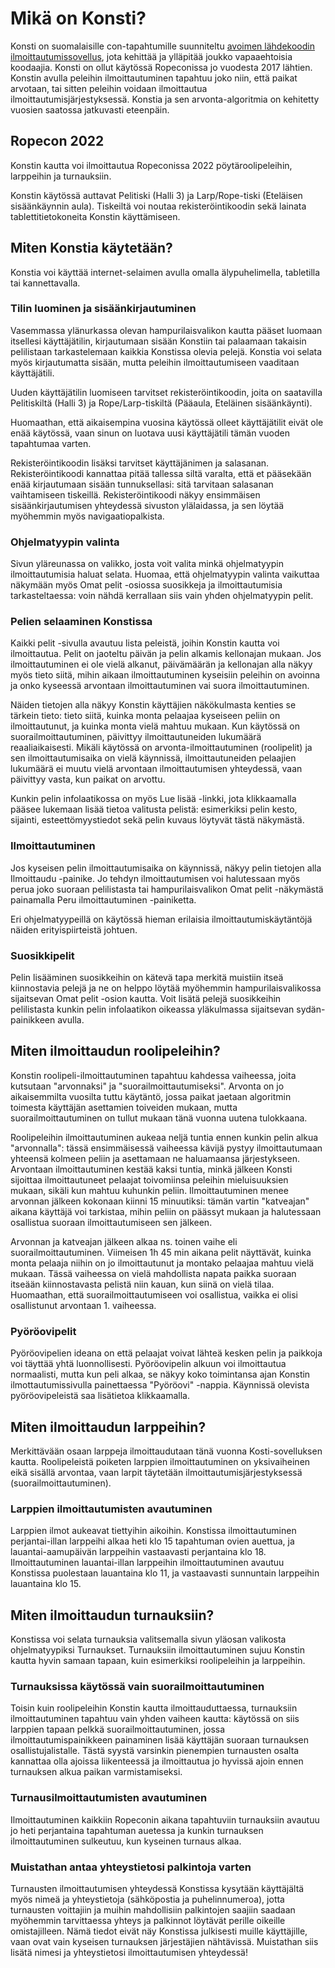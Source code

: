 # Mikä on Konsti?

Konsti on suomalaisille con-tapahtumille suunniteltu [avoimen lähdekoodin ilmoittautumissovellus](https://github.com/ropekonsti/konsti), jota kehittää ja ylläpitää joukko vapaaehtoisia koodaajia. Konsti on ollut käytössä Ropeconissa jo vuodesta 2017 lähtien. Konstin avulla peleihin ilmoittautuminen tapahtuu joko niin, että paikat arvotaan, tai sitten peleihin voidaan ilmoittautua ilmoittautumisjärjestyksessä. Konstia ja sen arvonta-algoritmia on kehitetty vuosien saatossa jatkuvasti eteenpäin.

## Ropecon 2022

Konstin kautta voi ilmoittautua Ropeconissa 2022 pöytäroolipeleihin, larppeihin ja turnauksiin.

Konstin käytössä auttavat Pelitiski (Halli 3) ja Larp/Rope-tiski (Eteläisen sisäänkäynnin aula). Tiskeiltä voi noutaa rekisteröintikoodin sekä lainata tablettitietokoneita Konstin käyttämiseen.

## Miten Konstia käytetään?

Konstia voi käyttää internet-selaimen avulla omalla älypuhelimella, tabletilla tai kannettavalla.

### Tilin luominen ja sisäänkirjautuminen

Vasemmassa ylänurkassa olevan hampurilaisvalikon kautta pääset luomaan itsellesi käyttäjätilin, kirjautumaan sisään Konstiin tai palaamaan takaisin pelilistaan tarkastelemaan kaikkia Konstissa olevia pelejä. Konstia voi selata myös kirjautumatta sisään, mutta peleihin ilmoittautumiseen vaaditaan käyttäjätili.

Uuden käyttäjätilin luomiseen tarvitset rekisteröintikoodin, joita on saatavilla Pelitiskiltä (Halli 3) ja Rope/Larp-tiskiltä (Pääaula, Eteläinen sisäänkäynti).

Huomaathan, että aikaisempina vuosina käytössä olleet käyttäjätilit eivät ole enää käytössä, vaan sinun on luotava uusi käyttäjätili tämän vuoden tapahtumaa varten.

Rekisteröintikoodin lisäksi tarvitset käyttäjänimen ja salasanan. Rekisteröintikoodi kannattaa pitää tallessa siltä varalta, että et pääsekään enää kirjautumaan sisään tunnuksellasi: sitä tarvitaan salasanan vaihtamiseen tiskeillä. Rekisteröintikoodi näkyy ensimmäisen sisäänkirjautumisen yhteydessä sivuston ylälaidassa, ja sen löytää myöhemmin myös navigaatiopalkista.

### Ohjelmatyypin valinta

Sivun yläreunassa on valikko, josta voit valita minkä ohjelmatyypin ilmoittautumisia haluat selata. Huomaa, että ohjelmatyypin valinta vaikuttaa näkymään myös Omat pelit -osiossa suosikkeja ja ilmoittautumisia tarkasteltaessa: voin nähdä kerrallaan siis vain yhden ohjelmatyypin pelit.

### Pelien selaaminen Konstissa

Kaikki pelit -sivulla avautuu lista peleistä, joihin Konstin kautta voi ilmoittautua. Pelit on jaoteltu päivän ja pelin alkamis kellonajan mukaan. Jos ilmoittautuminen ei ole vielä alkanut, päivämäärän ja kellonajan alla näkyy myös tieto siitä, mihin aikaan ilmoittautuminen kyseisiin peleihin on avoinna ja onko kyseessä arvontaan ilmoittautuminen vai suora ilmoittautuminen.

Näiden tietojen alla näkyy Konstin käyttäjien näkökulmasta kenties se tärkein tieto: tieto siitä, kuinka monta pelaajaa kyseiseen peliin on ilmoittautunut, ja kuinka monta vielä mahtuu mukaan. Kun käytössä on suorailmoittautuminen, päivittyy ilmoittautuneiden lukumäärä reaaliaikaisesti. Mikäli käytössä on arvonta-ilmoittautuminen (roolipelit) ja sen ilmoittautumisaika on vielä käynnissä, ilmoittautuneiden pelaajien lukumäärä ei muutu vielä arvontaan ilmoittautumisen yhteydessä, vaan päivittyy vasta, kun paikat on arvottu.

Kunkin pelin infolaatikossa on myös Lue lisää -linkki, jota klikkaamalla pääsee lukemaan lisää tietoa valitusta pelistä: esimerkiksi pelin kesto, sijainti, esteettömyystiedot sekä pelin kuvaus löytyvät tästä näkymästä.

### Ilmoittautuminen

Jos kyseisen pelin ilmoittautumisaika on käynnissä, näkyy pelin tietojen alla Ilmoittaudu -painike. Jo tehdyn ilmoittautumisen voi halutessaan myös perua joko suoraan pelilistasta tai hampurilaisvalikon Omat pelit -näkymästä painamalla Peru ilmoittautuminen -painiketta.

Eri ohjelmatyypeillä on käytössä hieman erilaisia ilmoittautumiskäytäntöjä näiden erityispiirteistä johtuen.

### Suosikkipelit

Pelin lisääminen suosikkeihin on kätevä tapa merkitä muistiin itseä kiinnostavia pelejä ja ne on helppo löytää myöhemmin hampurilaisvalikossa sijaitsevan Omat pelit -osion kautta. Voit lisätä pelejä suosikkeihin pelilistasta kunkin pelin infolaatikon oikeassa yläkulmassa sijaitsevan sydän-painikkeen avulla.

## Miten ilmoittaudun roolipeleihin?

Konstin roolipeli-ilmoittautuminen tapahtuu kahdessa vaiheessa, joita kutsutaan "arvonnaksi" ja "suorailmoittautumiseksi". Arvonta on jo aikaisemmilta vuosilta tuttu käytäntö, jossa paikat jaetaan algoritmin toimesta käyttäjän asettamien toiveiden mukaan, mutta suorailmoittautuminen on tullut mukaan tänä vuonna uutena tulokkaana.

Roolipeleihin ilmoittautuminen aukeaa neljä tuntia ennen kunkin pelin alkua "arvonnalla": tässä ensimmäisessä vaiheessa kävijä pystyy ilmoittautumaan yhteensä kolmeen peliin ja asettamaan ne haluamaansa järjestykseen. Arvontaan ilmoittautuminen kestää kaksi tuntia, minkä jälkeen Konsti sijoittaa ilmoittautuneet pelaajat toivomiinsa peleihin mieluisuuksien mukaan, sikäli kun mahtuu kuhunkin peliin. Ilmoittautuminen menee arvonnan jälkeen kokonaan kiinni 15 minuutiksi: tämän vartin "katveajan" aikana käyttäjä voi tarkistaa, mihin peliin on päässyt mukaan ja halutessaan osallistua suoraan ilmoittautumiseen sen jälkeen.

Arvonnan ja katveajan jälkeen alkaa ns. toinen vaihe eli suorailmoittautuminen. Viimeisen 1h 45 min aikana pelit näyttävät, kuinka monta pelaaja niihin on jo ilmoittautunut ja montako pelaajaa mahtuu vielä mukaan. Tässä vaiheessa on vielä mahdollista napata paikka suoraan itseään kiinnostavasta pelistä niin kauan, kun siinä on vielä tilaa. Huomaathan, että suorailmoittautumiseen voi osallistua, vaikka ei olisi osallistunut arvontaan 1. vaiheessa.

### Pyöröovipelit

Pyöröovipelien ideana on että pelaajat voivat lähteä kesken pelin ja paikkoja voi täyttää yhtä luonnollisesti. Pyöröovipelin alkuun voi ilmoittautua normaalisti, mutta kun peli alkaa, se näkyy koko toimintansa ajan Konstin ilmottautumissivulla painettaessa "Pyöröovi" -nappia. Käynnissä olevista pyöröovipeleistä saa lisätietoa klikkaamalla.

## Miten ilmoittaudun larppeihin?

Merkittävään osaan larppeja ilmoittaudutaan tänä vuonna Kosti-sovelluksen kautta. Roolipeleistä poiketen larppien ilmoittautuminen on yksivaiheinen eikä sisällä arvontaa, vaan larpit täytetään ilmoittautumisjärjestyksessä (suorailmoittautuminen).

### Larppien ilmoittautumisten avautuminen

Larppien ilmot aukeavat tiettyihin aikoihin. Konstissa ilmoittautuminen perjantai-illan larppeihi alkaa heti klo 15 tapahtuman ovien auettua, ja lauantai-aamupäivän larppeihin vastaavasti perjantaina klo 18. Ilmoittautuminen lauantai-illan larppeihin ilmoittautuminen avautuu Konstissa puolestaan lauantaina klo 11, ja vastaavasti sunnuntain larppeihin lauantaina klo 15.

## Miten ilmoittaudun turnauksiin?

Konstissa voi selata turnauksia valitsemalla sivun yläosan valikosta ohjelmatyypiksi Turnaukset. Turnauksiin ilmoittautuminen sujuu Konstin kautta hyvin samaan tapaan, kuin esimerkiksi roolipeleihin ja larppeihin.

### Turnauksissa käytössä vain suorailmoittautuminen

Toisin kuin roolipeleihin Konstin kautta ilmoittauduttaessa, turnauksiin ilmoittautuminen tapahtuu vain yhden vaiheen kautta: käytössä on siis larppien tapaan pelkkä suorailmoittautuminen, jossa ilmoittautumispainikkeen painaminen lisää käyttäjän suoraan turnauksen osallistujalistalle. Tästä syystä varsinkin pienempien turnausten osalta kannattaa olla ajoissa liikenteessä ja ilmoittautua jo hyvissä ajoin ennen turnauksen alkua paikan varmistamiseksi.

### Turnausilmoittautumisten avautuminen

Ilmoittautuminen kaikkiin Ropeconin aikana tapahtuviin turnauksiin avautuu jo heti perjantaina tapahtuman auetessa ja kunkin turnauksen ilmoittautuminen sulkeutuu, kun kyseinen turnaus alkaa.

### Muistathan antaa yhteystietosi palkintoja varten

Turnausten ilmoittautumisen yhteydessä Konstissa kysytään käyttäjältä myös nimeä ja yhteystietoja (sähköpostia ja puhelinnumeroa), jotta turnausten voittajiin ja muihin mahdollisiin palkintojen saajiin saadaan myöhemmin tarvittaessa yhteys ja palkinnot löytävät perille oikeille omistajilleen. Nämä tiedot eivät näy Konstissa julkisesti muille käyttäjille, vaan ovat vain kyseisen turnauksen järjestäjien nähtävissä. Muistathan siis lisätä nimesi ja yhteystietosi ilmoittautumisen yhteydessä!

